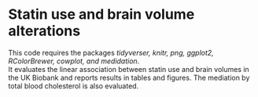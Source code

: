 # Statin use and brain volume alterations
This code requires the packages *tidyverser, knitr, png, ggplot2, RColorBrewer, cowplot, and medidation*.     
It evaluates the linear association between statin use and brain volumes in the UK Biobank and reports results in tables and figures. 
The mediation by total blood cholesterol is also evaluated.
